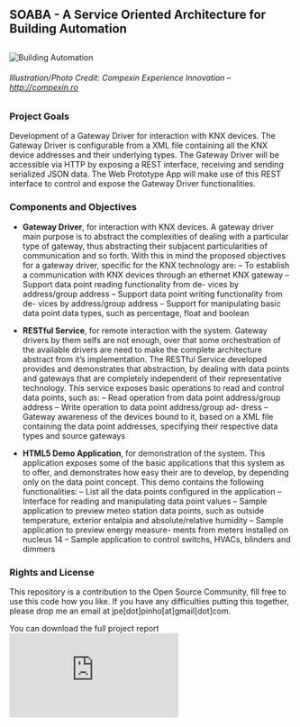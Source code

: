 ## SOABA - A Service Oriented Architecture for Building Automation ##
##

 ![Building Automation](https://bitbucket.org/repo/enyMp6/images/4034431923-Screen%20Shot%202014-11-19%20at%2017.21.27.png)

###### *Illustration/Photo Credit: Compexin Experience Innovation – http://compexin.ro*


### Project Goals ###
 

Development of a Gateway Driver for interaction with KNX devices. The Gateway Driver is configurable from a XML file containing all the KNX device addresses and their underlying types. The Gateway Driver will be accessible via HTTP by exposing a REST interface, receiving and sending serialized JSON data. The Web Prototype App will make use of this REST interface to control and expose the Gateway Driver functionalities.

### Components and Objectives ###

* **Gateway Driver**, for interaction with KNX devices. A gateway driver main purpose is to abstract the complexities of dealing with a particular type of gateway, thus abstracting their subjacent particularities of communication and so forth. With this in mind the proposed objectives for a gateway driver, specific for the KNX technology are:
– To establish a communication with KNX devices through an ethernet KNX gateway
– Support data point reading functionality from de- vices by address/group address
– Support data point writing functionality from de- vices by address/group address
– Support for manipulating basic data point data types, such as percentage, float and boolean

* **RESTful Service**, for remote interaction with the system. Gateway drivers by them selfs are not enough, over that some orchestration of the available drivers are need to make the complete architecture abstract from it’s implementation. The RESTful Service developed provides and demonstrates that abstraction, by dealing with data points and gateways that are completely independent of their representative technology. This service exposes basic operations to read and control data points, such as:
– Read operation from data point address/group address
– Write operation to data point address/group ad- dress
– Gateway awareness of the devices bound to it, based on a XML file containing the data point addresses, specifying their respective data types and source gateways

* **HTML5 Demo Application**, for demonstration of the system. This application exposes some of the basic applications that this system as to offer, and demonstrates how easy their are to develop, by depending only on the data point concept. This demo contains the following functionalities:
 – List all the data points configured in the application
 – Interface for reading and manipulating data point values
 – Sample application to preview meteo station data points, such as outside temperature, exterior entalpia and absolute/relative humidity
 – Sample application to preview energy measure- ments from meters installed on nucleus 14
 – Sample application to control switchs, HVACs, blinders and dimmers

### Rights and License ###

This repository is a contribution to the Open Source Community, fill free to use this code how you like.
If you have any difficulties putting this together, please drop me an email at jpe[dot]pinho[at]gmail[dot]com.

You can download the full project report ![here](https://bitbucket.org/jpinho/soaba/downloads/MEIC-TP-AI-66047_FINAL.pdf)